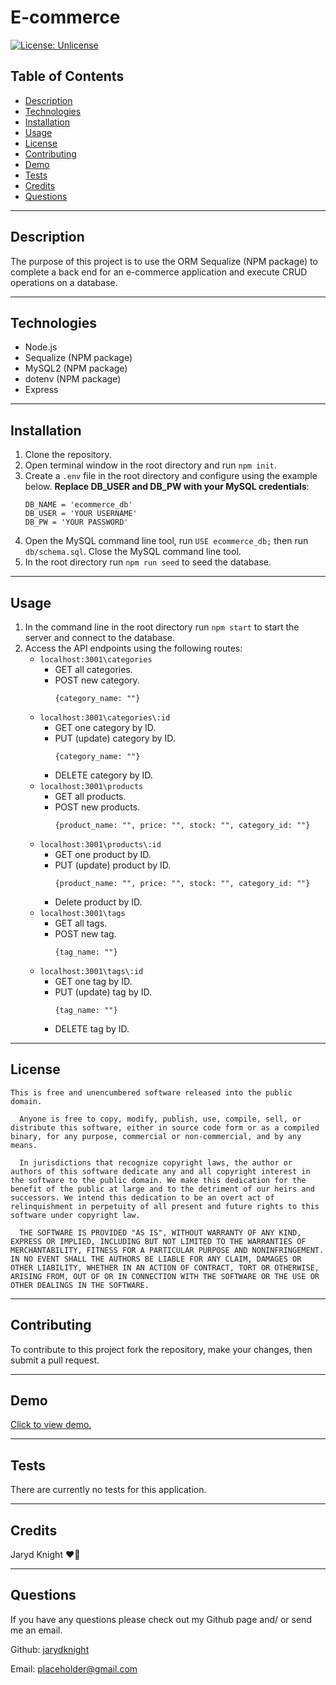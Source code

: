 
  # E-commerce

  [![License: Unlicense](https://img.shields.io/badge/license-Unlicense-blue.svg)](http://unlicense.org/)

  ## Table of Contents

  * [Description](#description)
  * [Technologies](#technologies)
  * [Installation](#installation)
  * [Usage](#usage)
  * [License](#license)
  * [Contributing](#contributing)
  * [Demo](#demo)
  * [Tests](#tests)
  * [Credits](#credits)
  * [Questions](#questions)

  ---

  ## Description

  The purpose of this project is to use the ORM Sequalize (NPM package) to complete a back end for an e-commerce application and execute CRUD operations on a database.

  ---

  ## Technologies

  * Node.js
  * Sequalize (NPM package)
  * MySQL2 (NPM package)
  * dotenv (NPM package)
  * Express


  ---

  ## Installation

  1. Clone the repository.
  2. Open terminal window in the root directory and run `npm init`.
  3. Create a `.env` file in the root directory and configure using the example below. **Replace DB_USER and DB_PW with your MySQL credentials**:
      ```
      DB_NAME = 'ecommerce_db'
      DB_USER = 'YOUR USERNAME'
      DB_PW = 'YOUR PASSWORD'
      ```
  4. Open the MySQL command line tool, run `USE ecommerce_db;` then run `db/schema.sql`. Close the MySQL command line tool.
  5. In the root directory run `npm run seed` to seed the database.

  ---

  ## Usage

  1. In the command line in the root directory run `npm start` to start the server and connect to the database.
  2. Access the API endpoints using the following routes:
      * `localhost:3001\categories`
          * GET all categories.
          * POST new category.
              ```
              {category_name: ""}
              ```
      * `localhost:3001\categories\:id`
          * GET one category by ID.
          * PUT (update) category by ID.
              ```
              {category_name: ""}
              ```
          * DELETE category by ID.
      * `localhost:3001\products`
          * GET all products.
          * POST new products.
              ```
              {product_name: "", price: "", stock: "", category_id: ""}
              ```
      * `localhost:3001\products\:id`
          * GET one product by ID.
          * PUT (update) product by ID.
              ```
              {product_name: "", price: "", stock: "", category_id: ""}
              ```
          * Delete product by ID.
      * `localhost:3001\tags`
          * GET all tags.
          * POST new tag.
              ```
              {tag_name: ""}
              ```
      * `localhost:3001\tags\:id`
          * GET one tag by ID.
          * PUT (update) tag by ID.
              ```
              {tag_name: ""}
              ```
          * DELETE tag by ID.

  ---

  ## License

    This is free and unencumbered software released into the public domain.
  
      Anyone is free to copy, modify, publish, use, compile, sell, or distribute this software, either in source code form or as a compiled binary, for any purpose, commercial or non-commercial, and by any means.
      
      In jurisdictions that recognize copyright laws, the author or authors of this software dedicate any and all copyright interest in the software to the public domain. We make this dedication for the benefit of the public at large and to the detriment of our heirs and successors. We intend this dedication to be an overt act of relinquishment in perpetuity of all present and future rights to this software under copyright law.
      
      THE SOFTWARE IS PROVIDED "AS IS", WITHOUT WARRANTY OF ANY KIND, EXPRESS OR IMPLIED, INCLUDING BUT NOT LIMITED TO THE WARRANTIES OF MERCHANTABILITY, FITNESS FOR A PARTICULAR PURPOSE AND NONINFRINGEMENT. IN NO EVENT SHALL THE AUTHORS BE LIABLE FOR ANY CLAIM, DAMAGES OR OTHER LIABILITY, WHETHER IN AN ACTION OF CONTRACT, TORT OR OTHERWISE, ARISING FROM, OUT OF OR IN CONNECTION WITH THE SOFTWARE OR THE USE OR OTHER DEALINGS IN THE SOFTWARE.

  ---

  ## Contributing

  To contribute to this project fork the repository, make your changes, then submit a pull request.

  ---

  ## Demo
  
  [Click to view demo.](https://drive.google.com/file/d/1e7-8JaUthCkZO9NOCkmw1FAjhi_twL7W/view)

  ---

  ## Tests

  There are currently no tests for this application.

  ---

  ## Credits

  Jaryd Knight :heart_on_fire:

  ---

  ## Questions

  If you have any questions please check out my Github page and/ or send me an email.

  Github: [jarydknight](https://github.com/jarydknight)
  
  Email: placeholder@gmail.com
  
